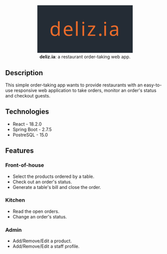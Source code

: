 <p align="center">
    <img src="frontend/public/delizia_logo.svg" width="60%">
    <br/>
    <b>deliz.ia</b>: a restaurant order-taking web app.
</p>

## Description

This simple order-taking app wants to provide restaurants with an easy-to-use responsive web application to take orders, monitor an order's status and checkout guests. 

## Technologies

- React - 18.2.0
- Spring Boot - 2.7.5
- PostreSQL - 15.0

## Features

### Front-of-house

- Select the products ordered by a table.
- Check out an order's status.
- Generate a table's bill and close the order.

### Kitchen

- Read the open orders.
- Change an order's status.

### Admin

- Add/Remove/Edit a product.
- Add/Remove/Edit a staff profile.